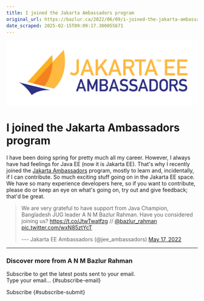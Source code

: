 ```yaml
---
title: I joined the Jakarta Ambassadors program
original_url: https://bazlur.ca/2022/06/09/i-joined-the-jakarta-ambassadors-program/
date_scraped: 2025-02-15T09:09:17.300055671
---
```


![](images/jakartaee-ambassadors-e1577035229941.png)

I joined the Jakarta Ambassadors program
========================================

I have been doing spring for pretty much all my career. However, I always have had feelings for Java EE (now it is Jakarta EE). That's why I recently joined the [Jakarta Ambassadors](https://jakartaee-ambassadors.io/who-we-are/) program, mostly to learn and, incidentally, if I can contribute. So much exciting stuff going on in the Jakarta EE space. We have so many experience developers here, so if you want to contribute, please do or keep an eye on what's going on, try out and give feedback; that'd be great.
> We are very grateful to have support from Java Champion, Bangladesh JUG leader A N M Bazlur Rahman. Have you considered joining us? <https://t.co/JtwTwatfzg> // [@bazlur_rahman](https://twitter.com/bazlur_rahman?ref_src=twsrc%5Etfw) [pic.twitter.com/wxN85ztYcT](https://t.co/wxN85ztYcT)
>
> --- Jakarta EE Ambassadors (@jee_ambassadors) [May 17, 2022](https://twitter.com/jee_ambassadors/status/1526353796884008960?ref_src=twsrc%5Etfw)

*** ** * ** ***

### Discover more from A N M Bazlur Rahman

Subscribe to get the latest posts sent to your email.  
Type your email... {#subscribe-email}

Subscribe {#subscribe-submit}
